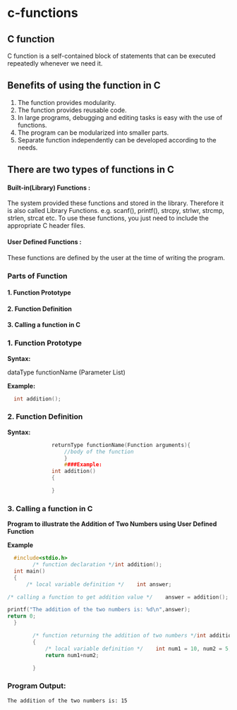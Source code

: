 # c-functions

## **C function**

C function is a self-contained block of statements that can be executed repeatedly whenever we need it.

## **Benefits of using the function in C**

1. The function provides modularity.
2. The function provides reusable code.
3. In large programs, debugging and editing tasks is easy with the use of functions.
4. The program can be modularized into smaller parts.
5. Separate function independently can be developed according to the needs.

## **There are two types of functions in C**

#### **Built-in(Library) Functions :**

The system provided these functions and stored in the library. Therefore it is also called Library Functions.
e.g. scanf(), printf(), strcpy, strlwr, strcmp, strlen, strcat etc.
To use these functions, you just need to include the appropriate C header files.

#### **User Defined Functions :**

 These functions are defined by the user at the time of writing the program.

### **Parts of Function**

#### 1. Function Prototype

#### 2. Function Definition

#### 3. Calling a function in C

### 1. Function Prototype

**Syntax:**

dataType functionName \(Parameter List\)

**Example:**

```c
  int addition();
```

### 2. Function Definition

**Syntax:**

```c
              returnType functionName(Function arguments){
                  //body of the function 
                  }
                  ####Example:
              int addition()
              {

              }
```

### 3. Calling a function in C

**Program to illustrate the Addition of Two Numbers using User Defined Function**

**Example**

```c
  #include<stdio.h>
        /* function declaration */int addition();
  int main()
  {   
      /* local variable definition */    int answer;

/* calling a function to get addition value */    answer = addition();

printf("The addition of the two numbers is: %d\n",answer);
return 0;
  }

        /* function returning the addition of two numbers */int addition()
        {
            /* local variable definition */    int num1 = 10, num2 = 5;
            return num1+num2;

        }
```

### Program Output:
```text
The addition of the two numbers is: 15
```

